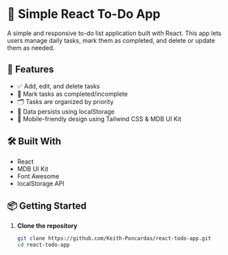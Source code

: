 # 📝 Simple React To-Do App

A simple and responsive to-do list application built with React. This app lets users manage daily tasks, mark them as completed, and delete or update them as needed.

## 🚀 Features

- ✅ Add, edit, and delete tasks
- 🔁 Mark tasks as completed/incomplete
- 🗂️ Tasks are organized by priority
- 💾 Data persists using localStorage
- 📱 Mobile-friendly design using Tailwind CSS & MDB UI Kit

## 🛠️ Built With

- React
- MDB UI Kit
- Font Awesome
- localStorage API

## 📦 Getting Started

1. **Clone the repository**
   ```bash
   git clone https://github.com/Keith-Poncardas/react-todo-app.git
   cd react-todo-app
